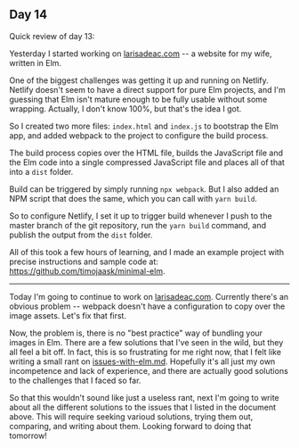 ## Day 14

Quick review of day 13:

Yesterday I started working on [larisadeac.com](https://github.com/timojaask/larisadeac.com) -- a website for my wife, written in Elm.

One of the biggest challenges was getting it up and running on Netlify. Netlify doesn't seem to have a direct support for pure Elm projects, and I'm guessing that Elm isn't mature enough to be fully usable without some wrapping. Actually, I don't know 100%, but that's the idea I got.

So I created two more files: `index.html` and `index.js` to bootstrap the Elm app, and added webpack to the project to configure the build process.

The build process copies over the HTML file, builds the JavaScript file and the Elm code into a single compressed JavaScript file and places all of that into a `dist` folder.

Build can be triggered by simply running `npx webpack`. But I also added an NPM script that does the same, which you can call with `yarn build`.

So to configure Netlify, I set it up to trigger build whenever I push to the master branch of the git repository, run the `yarn build` command, and publish the output from the `dist` folder.

All of this took a few hours of learning, and I made an example project with precise instructions and sample code at: https://github.com/timojaask/minimal-elm.

---

Today I'm going to continue to work on [larisadeac.com](https://github.com/timojaask/larisadeac.com). Currently there's an obvious problem -- webpack doesn't have a configuration to copy over the image assets. Let's fix that first.

Now, the problem is, there is no "best practice" way of bundling your images in Elm. There are a few solutions that I've seen in the wild, but they all feel a bit off. In fact, this is so frustrating for me right now, that I felt like writing a small rant on [issues-with-elm.md](./issues-with-elm.md). Hopefully it's all just my own incompetence and lack of experience, and there are actually good solutions to the challenges that I faced so far.

So that this wouldn't sound like just a useless rant, next I'm going to write about all the different solutions to the issues that I listed in the document above. This will require seeking varioud solutions, trying them out, comparing, and writing about them. Looking forward to doing that tomorrow!